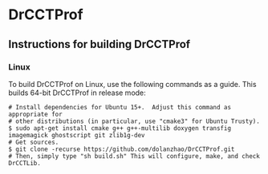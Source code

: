 # DrCCTProf

## Instructions for building DrCCTProf

### Linux

To build DrCCTProf on Linux, use the following commands as a guide. This builds 64-bit DrCCTProf in release mode:

```
# Install dependencies for Ubuntu 15+.  Adjust this command as appropriate for
# other distributions (in particular, use "cmake3" for Ubuntu Trusty).
$ sudo apt-get install cmake g++ g++-multilib doxygen transfig imagemagick ghostscript git zlib1g-dev
# Get sources.
$ git clone -recurse https://github.com/dolanzhao/DrCCTProf.git
# Then, simply type "sh build.sh" This will configure, make, and check DrCCTLib.
```
